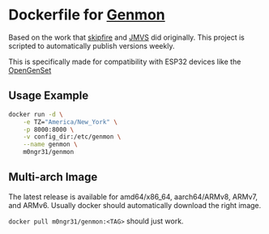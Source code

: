 # Dockerfile for [Genmon](https://github.com/jgyates/genmon)

Based on the work that [skipfire](https://github.com/skipfire/genmon-addon/blob/main/docker/Dockerfile) and [JMVS](https://github.com/JMVS/genmon-docker/blob/main/docker/Dockerfile) did originally. This project is scripted to automatically publish versions weekly.

This is specifically made for compatibility with ESP32 devices like the [OpenGenSet](https://pintsize.me/store/ols/products/opengenset)

## Usage Example
```sh
docker run -d \
    -e TZ="America/New_York" \
    -p 8000:8000 \
    -v config_dir:/etc/genmon \
    --name genmon \
    m0ngr31/genmon
```

## Multi-arch Image

The latest release is available for amd64/x86_64, aarch64/ARMv8, ARMv7, and ARMv6. Usually docker should automatically download the right image.

`docker pull m0ngr31/genmon:<TAG>` should just work.
